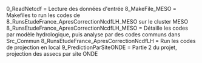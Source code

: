 0_ReadNetcdf = Lecture des données d'entrée
8_MakeFile_MESO = Makefiles to run les codes de 8_RunsEtudeFrance_ApresCorrectionNcdfLH_MESO sur le cluster MESO
8_RunsEtudeFrance_ApresCorrectionNcdfLH_MESO = Détaille les codes par modèle hydrologique, puis analyse par des codes communs dans Src_Commun
8_RunsEtudeFrance_ApresCorrectionNcdfLH = Run les codes de projection en local
9_PredictionParSiteONDE = Partie 2 du projet, projection des assecs par site ONDE
